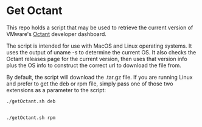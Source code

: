 # Get Octant

This repo holds a script that may be used to retrieve the current version of VMware's [Octant](https://github.com/vmware/octant) developer dashboard.

The script is intended for use with MacOS and Linux operating systems. It uses the output of uname -s to determine the current OS. It also checks the Octant releases page for the current version, then uses that version info plus the OS info to construct the correct url to download the file from.

By default, the script will download the .tar.gz file. If you are running Linux and prefer to get the deb or rpm file, simply pass one of those two extensions as a parameter to the script:

```bash
./getOctant.sh deb


./getOctant.sh rpm
```
